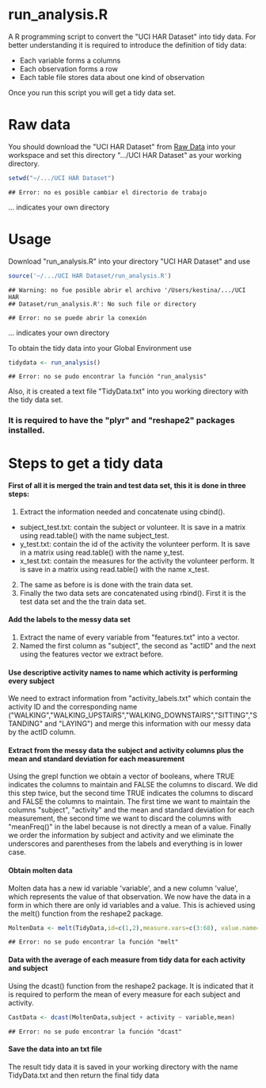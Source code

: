 run_analysis.R
========================================================

A R programming script to convert the "UCI HAR Dataset" into tidy data. For better understanding it is required to introduce the definition of tidy data:

* Each variable forms a columns
* Each observation forms a row
* Each table file stores data about one kind of observation

Once you run this script you will get a tidy data set.

Raw data
========================================================

You should download the "UCI HAR Dataset" from [Raw Data](https://d396qusza40orc.cloudfront.net/getdata%2Fprojectfiles%2FUCI%20HAR%20Dataset.zip) into your workspace and set this directory ".../UCI HAR Dataset" as your working directory.

```r
setwd("~/.../UCI HAR Dataset")
```

```
## Error: no es posible cambiar el directorio de trabajo
```

... indicates your own directory

Usage
========================================================

Download "run_analysis.R" into your directory "UCI HAR Dataset" and use 

```r
source('~/.../UCI HAR Dataset/run_analysis.R')
```

```
## Warning: no fue posible abrir el archivo '/Users/kestina/.../UCI HAR
## Dataset/run_analysis.R': No such file or directory
```

```
## Error: no se puede abrir la conexión
```
... indicates your own directory

To obtain the tidy data into your Global Environment use

```r
tidydata <- run_analysis()
```

```
## Error: no se pudo encontrar la función "run_analysis"
```
Also, it is created a text file "TidyData.txt" into you working directory with the tidy data set.

### It is required to have the "plyr" and "reshape2" packages installed.


Steps to get a tidy data
========================================================

#### First of all it is merged the train and test data set, this it is done in three steps:

1. Extract the information needed and concatenate using cbind().
  * subject_test.txt: contain the subject or volunteer. It is save in a matrix using read.table() with the name subject_test.
  * y_test.txt: contain the id of the activity the volunteer perform. It is save in a matrix using read.table() with the name y_test.
  * x_test.txt: contain the measures for the activity the volunteer perform. It is save in a matrix using read.table() with the name x_test.
2. The same as before is is done with the train data set.
3. Finally the two data sets are concatenated using rbind(). First it is the test data set and the the train data set.

#### Add the labels to the messy data set

1. Extract the name of every variable from "features.txt" into a vector.
2. Named the first column as "subject", the second as "actID" and the next using the features vector we extract before.

#### Use descriptive activity names to name which activity is performing every subject

We need to extract information from "activity_labels.txt" which contain the activity ID and the corresponding name ("WALKING","WALKING_UPSTAIRS","WALKING_DOWNSTAIRS","SITTING","STANDING" and "LAYING") and merge this information with our messy data by the actID column.

#### Extract from the messy data the subject and activity columns plus the mean and standard deviation for each measurement

Using the grepl function we obtain a vector of booleans, where TRUE indicates the columns to maintain and FALSE the columns to discard.
We did this step twice, but the second time TRUE indicates the columns to discard and FALSE the columns to maintain.
The first time we want to maintain the columns "subject", "activity" and the mean and standard deviation for each measurement, the second time we want to discard the columns with "meanFreq()" in the label because is not directly a mean of a value.
Finally we order the information by subject and activity and we eliminate the underscores and parentheses from the labels and everything is in lower case.

#### Obtain molten data
Molten data has a new id variable 'variable', and a new column 'value', which represents the value of that observation. We now have the data in a form in which there are only id variables and a value.
This is achieved using the melt() function from the reshape2 package.

```r
MoltenData <- melt(TidyData,id=c(1,2),measure.vars=c(3:68), value.name="value")
```

```
## Error: no se pudo encontrar la función "melt"
```
#### Data with the average of each measure from tidy data for each activity and subject
Using the dcast() function from the reshape2 package. It is indicated that it is required to perform the mean of every measure for each subject and activity.

```r
CastData <- dcast(MoltenData,subject + activity ~ variable,mean) 
```

```
## Error: no se pudo encontrar la función "dcast"
```

#### Save the data into an txt file
The result tidy data it is saved in your working directory with the name TidyData.txt and then return the final tidy data
